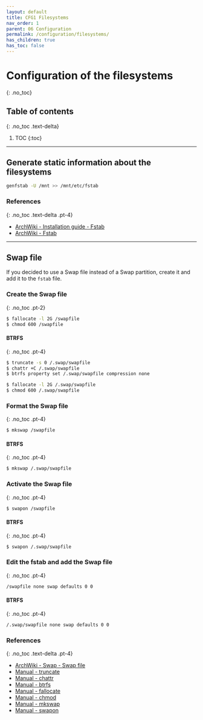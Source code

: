 ```yaml
---
layout: default
title: CFG1 Filesystems
nav_order: 1
parent: 06 Configuration
permalink: /configuration/filesystems/
has_children: true
has_toc: false
---
```


# Configuration of the filesystems
{: .no_toc}

## Table of contents
{: .no_toc .text-delta}

1. TOC
{:toc}

---

## Generate static information about the filesystems

```bash
genfstab -U /mnt >> /mnt/etc/fstab
```

### References
{: .no_toc .text-delta .pt-4}

- [ArchWiki - Installation guide - Fstab](https://wiki.archlinux.org/index.php/Installation_guide#Fstab)
- [ArchWiki - Fstab](https://wiki.archlinux.org/index.php/Fstab)

---

## Swap file

If you decided to use a Swap file instead of a Swap partition, create it and add it to the `fstab` file.

### Create the Swap file
{: .no_toc .pt-2}

```bash
$ fallocate -l 2G /swapfile
$ chmod 600 /swapfile
```

#### BTRFS
{: .no_toc .pt-4}

```bash
$ truncate -s 0 /.swap/swapfile
$ chattr +C /.swap/swapfile
$ btrfs property set /.swap/swapfile compression none

$ fallocate -l 2G /.swap/swapfile
$ chmod 600 /.swap/swapfile
```

### Format the Swap file
{: .no_toc .pt-4}

```bash
$ mkswap /swapfile
```

#### BTRFS
{: .no_toc .pt-4}

```bash
$ mkswap /.swap/swapfile
```

### Activate the Swap file
{: .no_toc .pt-4}

```bash
$ swapon /swapfile
```

#### BTRFS
{: .no_toc .pt-4}

```bash
$ swapon /.swap/swapfile
```

### Edit the fstab and add the Swap file
{: .no_toc .pt-4}

```bash
/swapfile none swap defaults 0 0
```

#### BTRFS
{: .no_toc .pt-4}

```bash
/.swap/swapfile none swap defaults 0 0
```

### References
{: .no_toc .text-delta .pt-4}

- [ArchWiki - Swap - Swap file](https://wiki.archlinux.org/index.php/Swap#Swap_file)
- [Manual - truncate](https://jlk.fjfi.cvut.cz/arch/manpages/man/core/coreutils/truncate.1.en)
- [Manual - chattr](https://jlk.fjfi.cvut.cz/arch/manpages/man/core/e2fsprogs/chattr.1.en)
- [Manual - btrfs](https://jlk.fjfi.cvut.cz/arch/manpages/man/core/btrfs-progs/btrfs.8.en)
- [Manual - fallocate](https://jlk.fjfi.cvut.cz/arch/manpages/man/core/util-linux/fallocate.1.en)
- [Manual - chmod](https://jlk.fjfi.cvut.cz/arch/manpages/man/core/coreutils/chmod.1.en)
- [Manual - mkswap](https://jlk.fjfi.cvut.cz/arch/manpages/man/core/util-linux/mkswap.8.en)
- [Manual - swapon](https://jlk.fjfi.cvut.cz/arch/manpages/man/core/man-pages/swapon.2.en)
